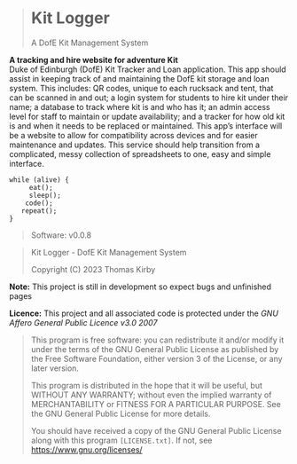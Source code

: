 ># Kit Logger
>A DofE Kit Management System

**A tracking and hire website for adventure Kit**  
Duke of Edinburgh (DofE) Kit Tracker and Loan application. This app should assist in keeping track of and maintaining the DofE kit  storage and loan system. This includes: QR codes, unique to each rucksack and tent, that can be scanned in and out; a login
system for students to hire kit under their name; a database to track where kit is and who has it; an admin access level for staff to maintain or update availability; and a tracker for how old kit is and when it needs to be replaced or maintained. This app’s    interface will be a website to allow for compatibility across devices and for easier maintenance and updates. This service should help transition from a complicated, messy collection of spreadsheets to one, easy and simple interface. 

`while (alive) {  `  
`‎ ‎ ‎   eat();  `  
`‎ ‎ ‎   sleep();  `  
`‎ ‎ ‎  code();  `  
`‎ ‎ ‎ repeat(); `   
`}`

>Software: v0.0.8

>Kit Logger - DofE Kit Management System 
>
>Copyright (C) 2023 Thomas Kirby

**Note:** This project is still in development so expect bugs and unfinished pages  

**Licence:** This project and all associated code is protected under the *GNU Affero General Public Licence v3.0 2007*
>This program is free software: you can redistribute it and/or modify it under the terms of the GNU General Public License as published by the Free Software Foundation, either version 3 of the License, or any later version.
>
>This program is distributed in the hope that it will be useful, but WITHOUT ANY WARRANTY; without even the implied warranty of MERCHANTABILITY or FITNESS FOR A PARTICULAR PURPOSE.  See the GNU General Public License for more details.
>
>You should have received a copy of the GNU General Public License along with this program `[LICENSE.txt]`.  If not, see <https://www.gnu.org/licenses/>
